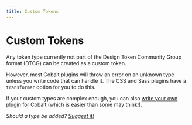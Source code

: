 ```yaml
---
title: Custom Tokens
---
```


# Custom Tokens

Any token type currently not part of the Design Token Community Group format (DTCG) can be created as a custom token.

However, most Cobalt plugins will throw an error on an unknown type unless you write code that can handle it. The CSS and Sass plugins have a `transformer` option for you to do this.

If your custom types are complex enough, you can also [write your own plugin](/advanced/plugin-api) for Cobalt (which is easier than some may think!).

_Should a type be added? [Suggest it!](https://github.com/design-tokens/community-group")_
